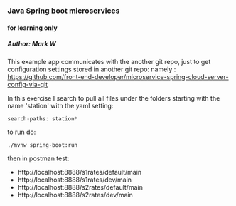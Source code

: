 ### Java Spring boot microservices 
#### for learning only
##### Author: Mark W

This example app communicates with the another git repo, just to get configuration settings stored in another git repo:
namely : https://github.com/front-end-developer/microservice-spring-cloud-server-config-via-git

In this exercise I search to pull all files under the folders starting with the name 'station' with the yaml setting:

    search-paths: station*



to run do: 

    ./mvnw spring-boot:run

then in postman test:
- http://localhost:8888/s1rates/default/main
- http://localhost:8888/s1rates/dev/main
- http://localhost:8888/s2rates/default/main
- http://localhost:8888/s2rates/dev/main